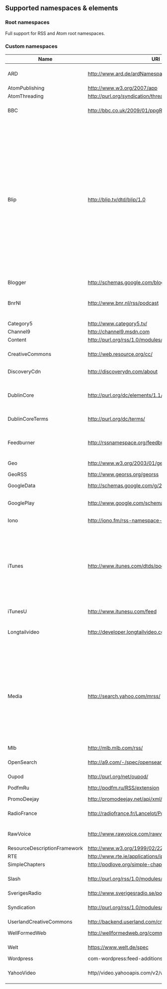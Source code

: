 ## Supported namespaces & elements

### Root namespaces

Full support for RSS and Atom root namespaces.

### Custom namespaces

| Name | URI | Channel | Item |
| ---- | --- | ------- | ---- |
| ARD | http://www.ard.de/ardNamespace | | visibility, visibleFrom, visibleUntil |
| AtomPublishing | http://www.w3.org/2007/app | | edited, control |
| AtomThreading | http://purl.org/syndication/thread/1.0 | | total, in-reply-to |
| BBC | http://bbc.co.uk/2009/01/ppgRss | systemRef, seriesDetails, network | enclosureLegacy, enclosureSecure, canonical |
| Blip | http://blip.tv/dtd/blip/1.0 | | adChannel, channel\_list, channel\_name, adminRating, categories, core, core\_value, datestamp, embedLookup, embedUrl,  item\_id, item\_type, language, license, picture,  poster\_image, posts\_id, puredescription, rating, recommendable, recommendations, runtime, safeusername, show, showpage, showpath, smallThumbnail, thumbnail\_src, user, userid |
| Blogger | http://schemas.google.com/blogger/2008 | | adultContent |
| BnrNl | http://www.bnr.nl/rss/podcast | | title, description, brandStory, broadcastDate, category, name, spotlight, type |
| Category5 | http://www.category5.tv/ | | |
| Channel9 | http://channel9.msdn.com | | |
| Content | http://purl.org/rss/1.0/modules/content/ | | encoded |
| CreativeCommons | http://web.resource.org/cc/ | | License, permits, prohibits, requires, Work |
| DiscoveryCdn | http://discoverydn.com/about | | episode_id, expires, id, special |
| DublinCore | http://purl.org/dc/elements/1.1/ | creator, date, publisher, rights, subject | creater, creator, date, language, modifieddate, subject, type, format |
| DublinCoreTerms | http://purl.org/dc/terms/ | | modified, created, valid, subject |
| Feedburner | http://rssnamespace.org/feedburner/ext/1.0 | awareness, browserFriendly, emailServiceId, feedburnerHostname, feedFlare, info | awareness, origEnclosureLink, origLink |
| Geo | http://www.w3.org/2003/01/geo/wgs84_pos# | long, lat | long, lat, Point |
| GeoRSS | http://www.georss.org/georss | | point, featurename, box, where |
| GoogleData | http://schemas.google.com/g/2005 | | extendedProperty |
| GooglePlay | http://www.google.com/schemas/play-podcasts/1.0 | author, block, category, description, email, explicit, image, newFeedUrl | author, block, description, explicit, image |
| Iono | http://iono.fm/rss-namespace-1.0 | thumbnail | thumbnail |
| iTunes | http://www.itunes.com/dtds/podcast-1.0.dtd | author, block, category, complete, explicit, image, link, keywords, new-feed-url, owner, subtitle, summary, type | author, block, category, description, duration, email, episode, episodeType, explicit, guid, image, keywords, order, provider, subtitle, season, summary, title, album, isClosedCaptioned |
| iTunesU | http://www.itunesu.com/feed | | category |
| Longtailvideo | http://developer.longtailvideo.com/ | | talkId, file, sharing.link, captions.file, provider, http.startparam |
| Media | http://search.yahoo.com/mrss/ | category, copyright, credit, description, keywords, rating, thumbnail, default | adult, category, content, description, group, hash, keywords, rating, thumbnail, title, player, credit, copyright, text, restriction, community, comments, embed, responses, backLinks, status, price, license, subTitle, peerLink, rights, scenes |
| Mlb | http://mlb.mlb.com/rss/ | | |
| OpenSearch | http://a9.com/-/spec/opensearchrss/1.1/ | itemsPerPage, startIndex, totalResults | |
| Oupod | http://purl.org/net/oupod/ | | |
| PodfmRu | http://podfm.ru/RSS/extension | | downloadCount, nodownload |
| PromoDeejay | http://promodeejay.net/api/xml/ | | fileID, kind |
| RadioFrance | http://radiofrance.fr/Lancelot/Podcast# | originStation | businessReference, magnetothequeID, stepID |
| RawVoice | http://www.rawvoice.com/rawvoiceRssModule/ | donate, frequency, location, rating, subscribe | embed, poster, isHD, webm, metamark |
| ResourceDescriptionFramework | http://www.w3.org/1999/02/22-rdf-syntax-ns# | | |
| RTE | http://www.rte.ie/applications/ipad/schemas | id | id |
| SimpleChapters | http://podlove.org/simple-chapters | | chapter, chapters |
| Slash | http://purl.org/rss/1.0/modules/slash/ | | comments, section, department, hit_parade |
| SverigesRadio | http://www.sverigesradio.se/podrss | | poddid, programid |
| Syndication | http://purl.org/rss/1.0/modules/syndication/ | updateBase, updateFrequency, updatePeriod | |
| UserlandCreativeCommons | http://backend.userland.com/creativecommonsrssmodule | license | license |
| WellFormedWeb | http://wellformedweb.org/commentapi/ | | comment, commentRss |
| Welt | https://www.welt.de/spec | | premium, source, topic |
| Wordpress | com-wordpress:feed-additions:1 | site | post-id |
| YahooVideo | http//video.yahooapis.com/v2/video/ | | adData, adInfo, adTargeting, id, name, value |